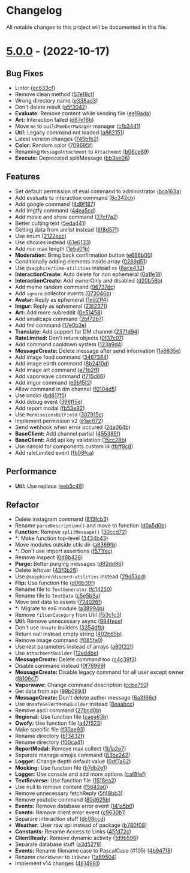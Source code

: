 # Changelog

All notable changes to this project will be documented in this file.

# [5.0.0](https://github.com/Rygent/ElviaBot/compare/v4.6.0...v5.0.0) - (2022-10-17)

## Bug Fixes

- Linter ([ec633cf](https://github.com/Rygent/ElviaBot/commit/ec633cf29e2341d95e672351e107bbaa88377434))
- Remove clean method ([57e19cf](https://github.com/Rygent/ElviaBot/commit/57e19cf4522712009d1923985a888623a2ad130e))
- Wrong directory name ([e338ad3](https://github.com/Rygent/ElviaBot/commit/e338ad3d86c280284410686c00b12632da129401))
- Don't delete result ([a5f3042](https://github.com/Rygent/ElviaBot/commit/a5f30421993d32b44fcca911158b4fc164bb5797))
- **Evaluate:** Remove content while sending file ([ee19ada](https://github.com/Rygent/ElviaBot/commit/ee19ada57409fee1bf20b29a30943dbde1f7d594))
- **Art:** Interaction failed ([d87e16b](https://github.com/Rygent/ElviaBot/commit/d87e16bc5daeee05ecad466a9ab2c85cc5120158))
- Move `me` to `GuildMemberManager` manager ([cfb3441](https://github.com/Rygent/ElviaBot/commit/cfb344110607ec7658a6df3ac6e0b92f49dfb193))
- **Util:** Legacy command not loaded ([a862151](https://github.com/Rygent/ElviaBot/commit/a86215137c1c09534036a4a4a50aa68a8f5a10a4))
- Latest version changes ([745bfb2](https://github.com/Rygent/ElviaBot/commit/745bfb2a82bb0bcb93d2b4869aade7756d0e0c6d))
- **Color:** Random color ([709695f](https://github.com/Rygent/ElviaBot/commit/709695f74ad54019cd425bc9bb8d576a19fc10dd))
- Renaming `MessageAttachment` to `Attachment` ([b06ce89](https://github.com/Rygent/ElviaBot/commit/b06ce89877387a07acc7f09053da855ef4ec355e))
- **Execute:** Deprecated splitMessage ([bb3ee06](https://github.com/Rygent/ElviaBot/commit/bb3ee06eda3f6063571bdc6a760308a72c5ba341))

## Features

- Set default permission of eval command to administrator ([bca163a](https://github.com/Rygent/ElviaBot/commit/bca163a60d56e5fa83f138110e5e37856132f4b2))
- Add evaluate to interaction command ([8c342cb](https://github.com/Rygent/ElviaBot/commit/8c342cb3ab39310858eef96e7b71d1e4b92a0404))
- Add google command ([4d9f187](https://github.com/Rygent/ElviaBot/commit/4d9f18790316cd5958a65e23d572c623c660c5b9))
- Add lmgtfy command ([44ea5cd](https://github.com/Rygent/ElviaBot/commit/44ea5cd848e0c2a5bc64dbf4034e682a5148c216))
- Add movie and show command ([37cf7a2](https://github.com/Rygent/ElviaBot/commit/37cf7a24a1e7e3268e564de4baec817b8c58b156))
- Better cutting text ([5eda441](https://github.com/Rygent/ElviaBot/commit/5eda4413fca3f1ebba955e721f0fc9b787d06abd))
- Getting data from anilist instead ([6f8d57f](https://github.com/Rygent/ElviaBot/commit/6f8d57f13145e4e5a8d7d51da72a7bfaea535c52))
- Use enum ([2122eec](https://github.com/Rygent/ElviaBot/commit/2122eecb1476e881c0cb61e93405f145f8f272ed))
- Use choices instead ([61e6133](https://github.com/Rygent/ElviaBot/commit/61e6133e927ab08f941ae5baa5fbed9bfae384e6))
- Add min max length ([1eba01b](https://github.com/Rygent/ElviaBot/commit/1eba01ba4c6491546b9c6d5228ae7c9c11587f23))
- **Moderation:** Bring back confirmation button ([e688b00](https://github.com/Rygent/ElviaBot/commit/e688b0017855332871bb08513364e872a185355e))
- Conditionally adding elements inside array ([0289d51](https://github.com/Rygent/ElviaBot/commit/0289d5184a7c9db1a0c6ee12c14d47181c35e2df))
- Use `@sapphire/time-utilities` instead `ms` ([8ace432](https://github.com/Rygent/ElviaBot/commit/8ace43210fe338b6c46aacecf641f6c2819ec203))
- **InteractionCreate:** Auto delete for non ephemeral ([0a1fe18](https://github.com/Rygent/ElviaBot/commit/0a1fe18d8ee5c8f3da1a0e2c1e5638de02be6d13))
- **InteractionCreate:** Add ownerOnly and disabled ([d20b58b](https://github.com/Rygent/ElviaBot/commit/d20b58b67afa15b6c1e2e212f38c4d274d6d2a24))
- Add meme random command ([96737dc](https://github.com/Rygent/ElviaBot/commit/96737dc283418ac8034047ac2faf17049d84096b))
- Add `ignore` collector events ([073046b](https://github.com/Rygent/ElviaBot/commit/073046bce4306147477aadbb3649662276c8dd9f))
- **Avatar:** Reply as ephemeral ([1e021f4](https://github.com/Rygent/ElviaBot/commit/1e021f4ab169542c434816af00f17d91b79ef3fb))
- **Imgur:** Reply as ephemeral ([23f2371](https://github.com/Rygent/ElviaBot/commit/23f2371281502c90a63f52bf86269a68db3ad915))
- **Art:** Add more subreddit ([0e51458](https://github.com/Rygent/ElviaBot/commit/0e5145861ec27d4140a09760a3c8389d3df24525))
- Add smallcaps command ([2bf72b7](https://github.com/Rygent/ElviaBot/commit/2bf72b7324eebc542152ea70e5606897ec33b561))
- Add fml command ([17e0b3e](https://github.com/Rygent/ElviaBot/commit/17e0b3e5218b781c76fb526f4f9d4ad2ccbeeb05))
- **Translate:** Add support for DM channel ([2371d94](https://github.com/Rygent/ElviaBot/commit/2371d94290ae0ef67c2dc704da993b9b2f1b2c07))
- **RateLimited:** Don't return objects ([0f37c07](https://github.com/Rygent/ElviaBot/commit/0f37c078a443b8e7299c24a6c21cdafddb211467))
- Add command cooldown system ([123a9d4](https://github.com/Rygent/ElviaBot/commit/123a9d44bcf179dbd634d46d63d815154fd9701e))
- **MessageCreate:** Delete message after send information ([1a8835e](https://github.com/Rygent/ElviaBot/commit/1a8835e431a67c2a47e929b147e03a0e01b8c4a8))
- Add image food command ([3467384](https://github.com/Rygent/ElviaBot/commit/34673840e2fd4ad9f0193ec9760e4ce257c176a7))
- Add image earth command ([8b2410d](https://github.com/Rygent/ElviaBot/commit/8b2410ddae2f8a0f9c330a2f22eb1c0cb3dc0643))
- Add image art command ([a71b2ff](https://github.com/Rygent/ElviaBot/commit/a71b2ffd18e64965d6f849e6e4484082871c3eda))
- Add vaporwave command ([f715d86](https://github.com/Rygent/ElviaBot/commit/f715d86f8970921e8197a29b9616d639375f65ba))
- Add imgur command ([e9b15f2](https://github.com/Rygent/ElviaBot/commit/e9b15f2553fa81239286169879a1cba54081f2c6))
- Allow command in dm channel ([f0104d5](https://github.com/Rygent/ElviaBot/commit/f0104d568fbbce16fe090cc7731c3e736a808add))
- Use undici ([bd817f5](https://github.com/Rygent/ElviaBot/commit/bd817f57c072fd2cb6583003a903d2211b751370))
- Add debug event ([396ff5e](https://github.com/Rygent/ElviaBot/commit/396ff5e966f045e2d46ce9d082f1e9b0fdc27363))
- Add report modal ([fb53e92](https://github.com/Rygent/ElviaBot/commit/fb53e924a70723d6dd34f92a7276c4184334e39c))
- Use `PermissionsBitField` ([307915c](https://github.com/Rygent/ElviaBot/commit/307915c076dc3a55577be72f33ae9fa0c090bfb9))
- Implement permission v2 ([e1ac672](https://github.com/Rygent/ElviaBot/commit/e1ac67246b0fddd0e304a9465c06556325da0a50))
- Send webhook when error occured ([2da064b](https://github.com/Rygent/ElviaBot/commit/2da064bb033bcf5a6fc4e2ae82166dd4ee1de449))
- **BaseClient:** Add channel partial ([455385f](https://github.com/Rygent/ElviaBot/commit/455385f29dd3f702842ad96db1555ee5b2f97d93))
- **BaseClient:** Add api key validation ([15cc28b](https://github.com/Rygent/ElviaBot/commit/15cc28b3dd2468061a76aabf38d51cde02405ef6))
- Use nanoid for components custom id ([fbff8c8](https://github.com/Rygent/ElviaBot/commit/fbff8c89ed15aece5a50717f3d501e9dd400db74))
- Add raleLimited event ([fb08fca](https://github.com/Rygent/ElviaBot/commit/fb08fca15948d2a9a00f610bd41b6b2068f45e21))

## Performance

- **Util:** Use replace ([eeb5c48](https://github.com/Rygent/ElviaBot/commit/eeb5c48ac3cfc837dd0536c1e696040dd7bbb751))

## Refactor

- Delete instagram command ([813fcb3](https://github.com/Rygent/ElviaBot/commit/813fcb3128a8873669dd7146847dc43bbae9f4d8))
- Rename `parseDescription()` and move to function ([d0a5d0b](https://github.com/Rygent/ElviaBot/commit/d0a5d0b0d6c75fc15e58b4398fab9691003dce50))
- **Function:** Remove `splitMessage()` ([30ccd72](https://github.com/Rygent/ElviaBot/commit/30ccd7233298b1df8554ce54030de4049237a223))
- ***:** Make function top-level ([3434b43](https://github.com/Rygent/ElviaBot/commit/3434b4381c3a0101d32d48a7d9da891979400986))
- Move modules outside utils dir ([a8369fb](https://github.com/Rygent/ElviaBot/commit/a8369fbff4d6be21013900e4ab5be9f64e434dea))
- ***:** Don't use import assertions ([f571fec](https://github.com/Rygent/ElviaBot/commit/f571fecaab8211b872d5f45cf3870be61bcf1c3e))
- Remove inspect ([0d8b428](https://github.com/Rygent/ElviaBot/commit/0d8b428d74116034c2ed68c9b44744efa68da537))
- **Purge:** Better purging messages ([d82dd86](https://github.com/Rygent/ElviaBot/commit/d82dd8678afa2d9768366b6834bcc5080ebd4883))
- Delete leftover ([43f0b26](https://github.com/Rygent/ElviaBot/commit/43f0b264bbbeefc84ee26b0a53e7465f1042ad08))
- Use `@sapphire/discord-utilities` instead ([29d53ad](https://github.com/Rygent/ElviaBot/commit/29d53ad1d65ea293680a62b546d411dbae7a75fb))
- **Flip:** Use function file ([d06b39f](https://github.com/Rygent/ElviaBot/commit/d06b39f7b582ba96883c255c55c01c7bd8df7564))
- Rename file to `TextGenerator` ([fc14250](https://github.com/Rygent/ElviaBot/commit/fc14250863e4955c2780553e283e4ca1fa96cda9))
- Rename file to `TextData` ([c5e5b3a](https://github.com/Rygent/ElviaBot/commit/c5e5b3a9b9eac5dd8d0d9d8a86f44cb4a4c1aafd))
- Move text data to assets ([724026f](https://github.com/Rygent/ElviaBot/commit/724026f4859beb48d74309e82e8094cfd5bbd835))
- ***:** Migrate to es6 module ([a38994b](https://github.com/Rygent/ElviaBot/commit/a38994b8fe4b4ce95579a7131633ee2b6bd4a6a8))
- Remove `filterCategory` from Util ([f53c1c3](https://github.com/Rygent/ElviaBot/commit/f53c1c3253e2b0c9c01b154e64d27d83238df985))
- **Util:** Remove unnecessary async ([994fece](https://github.com/Rygent/ElviaBot/commit/994feced4dae043a842458508c07c88176890e74))
- Don't use `Unsafe` builders ([3354dfb](https://github.com/Rygent/ElviaBot/commit/3354dfbb1768a9014cd8b18f3050229663e48d23))
- Return null instead empty string ([402b65b](https://github.com/Rygent/ElviaBot/commit/402b65b692601c45a177ecf2aad4f23b61c00001))
- Remove image command ([f085fe0](https://github.com/Rygent/ElviaBot/commit/f085fe0055594be3c881b2a68519019147f74a11))
- Use rest parameters instead of arrays ([a90f22f](https://github.com/Rygent/ElviaBot/commit/a90f22fd2a8ea7370f994c1b49a9f65b9318513c))
- Use `AttachmentBuilder` ([12ed4be](https://github.com/Rygent/ElviaBot/commit/12ed4bee69a7b06f33d7c959302870681f94a53e))
- **MessageCreate:** Delete command too ([c4c38f3](https://github.com/Rygent/ElviaBot/commit/c4c38f32aff915c4f510c72294d5ba092249bc57))
- Disable command instead ([0f78969](https://github.com/Rygent/ElviaBot/commit/0f7896919c062eff53d4c110e22ff50439bdf3f1))
- **MessageCreate:** Disable legacy command for all user except owner ([f8106c7](https://github.com/Rygent/ElviaBot/commit/f8106c780f359d8a6aa3ee49218fe0e40a0b45de))
- **Vaporwave:** Change command description ([ccbe792](https://github.com/Rygent/ElviaBot/commit/ccbe7926bb7ded0c47e0cced69e20f35ded418a6))
- Get data from api ([99b0994](https://github.com/Rygent/ElviaBot/commit/99b0994b92368ca427ef69852c75b8fb4b4da286))
- **MessageCreate:** Don't delete author message ([6a3166c](https://github.com/Rygent/ElviaBot/commit/6a3166c339734575034ed083cd1b129589e8ad7c))
- Use `UnsafeSelectMenuBuilder` instead ([8eaabcc](https://github.com/Rygent/ElviaBot/commit/8eaabccb7203133e0ee0f4033e35b603b4539a99))
- Remove ascii command ([27bcd0b](https://github.com/Rygent/ElviaBot/commit/27bcd0b2f8e3d752c5d8e31831ef9a2829f83ff4))
- **Regional:** Use function file ([caea63b](https://github.com/Rygent/ElviaBot/commit/caea63b283d05e593942d252f603a7bb58f972b1))
- **Owofy:** Use function file ([a47f523](https://github.com/Rygent/ElviaBot/commit/a47f523883d56a7cbca31c08b02e7597dd76d165))
- Make specific file ([f30ae93](https://github.com/Rygent/ElviaBot/commit/f30ae93457b62ebfb780fd13e00cdf8b0318c4fe))
- Rename directory ([b13432f](https://github.com/Rygent/ElviaBot/commit/b13432f14857045287448016ac6f61bccb810203))
- Rename directory ([f00ca41](https://github.com/Rygent/ElviaBot/commit/f00ca41823bb01116fe45c4c3982c7a7f4d2b08a))
- **ReportModal:** Remove max collect ([1b1a2e7](https://github.com/Rygent/ElviaBot/commit/1b1a2e7c5a215559159972294a07c912e95765fd))
- Separate manage emojis command ([83be242](https://github.com/Rygent/ElviaBot/commit/83be2427f8d9952692ced9c9f66583f672648ab2))
- **Logger:** Change depth default value ([0df7a62](https://github.com/Rygent/ElviaBot/commit/0df7a62591174a0567f15aafe325645ebac77d0a))
- **Mocking:** Use function file ([b7db2e1](https://github.com/Rygent/ElviaBot/commit/b7db2e109c4cad6fdfc14974b0f104462e94fdd6))
- **Logger:** Use console and add more options ([caf8fef](https://github.com/Rygent/ElviaBot/commit/caf8fef3a59c9349b99862a438399b50c65c7d6a))
- **TextReverse:** Use function file ([1518ea2](https://github.com/Rygent/ElviaBot/commit/1518ea2df8401c69db7d1d0336728b65bda544f7))
- Use null to remove content ([f5642a0](https://github.com/Rygent/ElviaBot/commit/f5642a0847503690cf26a8dbffd328aba10a116e))
- Remove unnecessary fetchReply ([5f48bb3](https://github.com/Rygent/ElviaBot/commit/5f48bb3f6e195f78c23f7aa1d0feda0ca22dcfb4))
- Remove youtube command ([80d625b](https://github.com/Rygent/ElviaBot/commit/80d625b0cc919a366bcd75a60c62e3fe5435ab07))
- **Events:** Remove database error event ([141a5b0](https://github.com/Rygent/ElviaBot/commit/141a5b0415a776effad643790898b6244ab334fa))
- **Events:** Remove client error event ([c9630b1](https://github.com/Rygent/ElviaBot/commit/c9630b1698f2663f76318d42d93a85809772448f))
- Separare interaction stuff ([dc08ccd](https://github.com/Rygent/ElviaBot/commit/dc08ccd6954177aca3df410587ea1be110ae3d79))
- **Weather:** User raw api instead of package ([b780f08](https://github.com/Rygent/ElviaBot/commit/b780f084ebc03400517e9e0a72ef752988b2e687))
- **Constants:** Rename Access to Links ([45fd72c](https://github.com/Rygent/ElviaBot/commit/45fd72cde6e87ce701f25d6cb8d253faaf18876d))
- **ClientReady:** Remove dynamic activity ([1d9b596](https://github.com/Rygent/ElviaBot/commit/1d9b596aae29a76af3d9a7b9e2c143a0a64774fc))
- Separate database stuff ([a3d5279](https://github.com/Rygent/ElviaBot/commit/a3d52794b6e39ce3864ec73ce81c5b0c4f109e9d))
- **Events:** Rename filename case to PascalCase (#105) ([4b947f8](https://github.com/Rygent/ElviaBot/commit/4b947f8c476d8beeac870d62351b8ed8294ae02e))
- Rename `checkOwner` to `isOwner` ([1a89504](https://github.com/Rygent/ElviaBot/commit/1a89504561534f6b1479e54de349f16e308e3c09))
- Implement v14 changes ([4614981](https://github.com/Rygent/ElviaBot/commit/4614981ed111a9a35c8095c7e512940172eface8))
